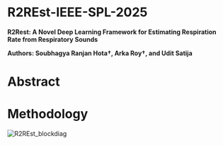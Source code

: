 # R2REst-IEEE-SPL-2025

**R2Rest: A Novel Deep Learning Framework for Estimating Respiration Rate from Respiratory Sounds**

**Authors: Soubhagya Ranjan Hota&dagger;, Arka Roy&dagger;, and Udit Satija**

# Abstract
<p align="justify">


# Methodology
![R2REst_blockdiag](https://github.com/user-attachments/assets/6e2d9ea2-6586-4e20-bf4a-43f3e14a5f4b)


